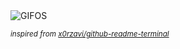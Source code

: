 <div align="justify">
<picture>
    <source media="(prefers-color-scheme: dark)" srcset="https://i.ibb.co/TM67rVhy/output-gif.gif">
    <source media="(prefers-color-scheme: light)" srcset="https://i.ibb.co/TM67rVhy/output-gif.gif">
    <img alt="GIFOS" src="https://i.ibb.co/TM67rVhy/output-gif.gif">
</picture>

<sub><i>inspired from [x0rzavi/github-readme-terminal](https://github.com/x0rzavi/github-readme-terminal)</i></sub>

</div>

<!-- Image deletion URL: https://ibb.co/PGKPt7Ck/9bd0f7432b8c7397eb8bec1baf7d3c1a -->